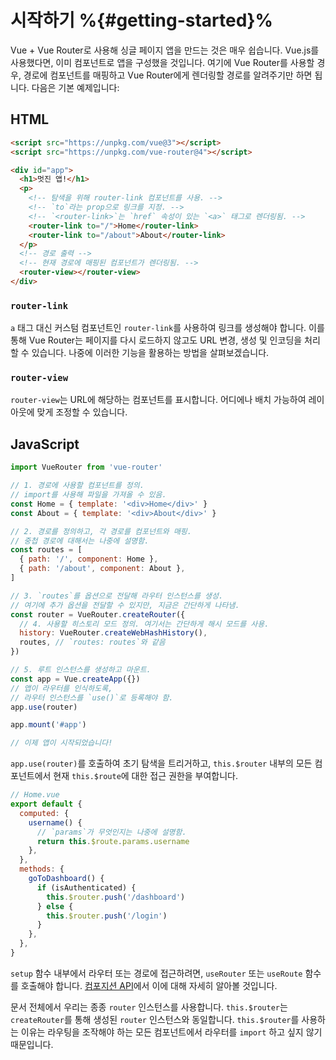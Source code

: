 # 시작하기 %{#getting-started}%






Vue + Vue Router로 사용해 싱글 페이지 앱을 만드는 것은 매우 쉽습니다. Vue.js를 사용했다면, 이미 컴포넌트로 앱을 구성했을 것입니다. 여기에 Vue Router를 사용할 경우, 경로에 컴포넌트를 매핑하고 Vue Router에게 렌더링할 경로를 알려주기만 하면 됩니다. 다음은 기본 예제입니다:

## HTML

```html
<script src="https://unpkg.com/vue@3"></script>
<script src="https://unpkg.com/vue-router@4"></script>

<div id="app">
  <h1>멋진 앱!</h1>
  <p>
    <!-- 탐색을 위해 router-link 컴포넌트를 사용. -->
    <!-- `to`라는 prop으로 링크를 지정. -->
    <!-- `<router-link>`는 `href` 속성이 있는 `<a>` 태그로 렌더링됨. -->
    <router-link to="/">Home</router-link>
    <router-link to="/about">About</router-link>
  </p>
  <!-- 경로 출력 -->
  <!-- 현재 경로에 매핑된 컴포넌트가 렌더링됨. -->
  <router-view></router-view>
</div>
```

### `router-link`

`a` 태그 대신 커스텀 컴포넌트인 `router-link`를 사용하여 링크를 생성해야 합니다. 이를 통해 Vue Router는 페이지를 다시 로드하지 않고도 URL 변경, 생성 및 인코딩을 처리할 수 있습니다. 나중에 이러한 기능을 활용하는 방법을 살펴보겠습니다.

### `router-view`

`router-view`는 URL에 해당하는 컴포넌트를 표시합니다. 어디에나 배치 가능하여 레이아웃에 맞게 조정할 수 있습니다.



## JavaScript

```js
import VueRouter from 'vue-router'

// 1. 경로에 사용할 컴포넌트를 정의.
// import를 사용해 파일을 가져올 수 있음.
const Home = { template: '<div>Home</div>' }
const About = { template: '<div>About</div>' }

// 2. 경로를 정의하고, 각 경로를 컴포넌트와 매핑.
// 중첩 경로에 대해서는 나중에 설명함.
const routes = [
  { path: '/', component: Home },
  { path: '/about', component: About },
]

// 3. `routes`를 옵션으로 전달해 라우터 인스턴스를 생성.
// 여기에 추가 옵션을 전달할 수 있지만, 지금은 간단하게 나타냄.
const router = VueRouter.createRouter({
  // 4. 사용할 히스토리 모드 정의. 여기서는 간단하게 해시 모드를 사용.
  history: VueRouter.createWebHashHistory(),
  routes, // `routes: routes`와 같음
})

// 5. 루트 인스턴스를 생성하고 마운트.
const app = Vue.createApp({})
// 앱이 라우터를 인식하도록,
// 라우터 인스턴스를 `use()`로 등록해야 함.
app.use(router)

app.mount('#app')

// 이제 앱이 시작되었습니다!
```

`app.use(router)`를 호출하여 초기 탐색을 트리거하고, `this.$router` 내부의 모든 컴포넌트에서 현재 `this.$route`에 대한 접근 권한을 부여합니다.

```js
// Home.vue
export default {
  computed: {
    username() {
      // `params`가 무엇인지는 나중에 설명함.
      return this.$route.params.username
    },
  },
  methods: {
    goToDashboard() {
      if (isAuthenticated) {
        this.$router.push('/dashboard')
      } else {
        this.$router.push('/login')
      }
    },
  },
}
```

`setup` 함수 내부에서 라우터 또는 경로에 접근하려면, `useRouter` 또는 `useRoute` 함수를 호출해야 합니다. [컴포지션 API](advanced/composition-api.md#accessing-the-router-and-current-route-inside-setup)에서 이에 대해 자세히 알아볼 것입니다.

문서 전체에서 우리는 종종 `router` 인스턴스를 사용합니다. `this.$router`는 `createRouter`를 통해 생성된 `router` 인스턴스와 동일합니다. `this.$router`를 사용하는 이유는 라우팅을 조작해야 하는 모든 컴포넌트에서 라우터를 `import` 하고 싶지 않기 때문입니다.

